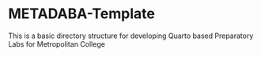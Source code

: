 # METADABA-Template
This is a basic directory structure for developing Quarto based Preparatory Labs for Metropolitan College
